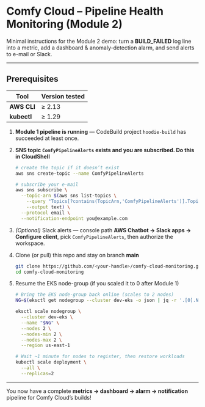 # Comfy Cloud – Pipeline Health Monitoring (Module 2)

Minimal instructions for the Module 2 demo: turn a **BUILD_FAILED** log line into a metric, add a dashboard & anomaly-detection alarm, and send alerts to e-mail or Slack. 

---

## Prerequisites

| Tool | Version tested |
|------|----------------|
| **AWS CLI** | ≥ 2.13 |
| **kubectl** | ≥ 1.29 |

1. **Module 1 pipeline is running** — CodeBuild project `hoodie-build` has succeeded at least once.  
2. **SNS topic `ComfyPipelineAlerts` exists and you are subscribed. Do this in CloudShell**

   ~~~bash
   # create the topic if it doesn’t exist
   aws sns create-topic --name ComfyPipelineAlerts

   # subscribe your e-mail
   aws sns subscribe \
     --topic-arn $(aws sns list-topics \
       --query "Topics[?contains(TopicArn,'ComfyPipelineAlerts')].TopicArn" \
       --output text) \
     --protocol email \
     --notification-endpoint you@example.com
   ~~~

3. *(Optional)* Slack alerts — console path **AWS Chatbot → Slack apps → Configure client**, pick `ComfyPipelineAlerts`, then authorize the workspace.  
4. Clone (or pull) this repo and stay on branch **main**

   ~~~bash
   git clone https://github.com/<your-handle>/comfy-cloud-monitoring.git
   cd comfy-cloud-monitoring
   ~~~

5. Resume the EKS node-group (if you scaled it to 0 after Module 1)

   ~~~bash
   # Bring the EKS node-group back online (scales to 2 nodes)
   NG=$(eksctl get nodegroup --cluster dev-eks -o json | jq -r '.[0].Name')

   eksctl scale nodegroup \
     --cluster dev-eks \
     --name "$NG" \
     --nodes 2 \
     --nodes-min 2 \
     --nodes-max 2 \
     --region us-east-1

   # Wait ~1 minute for nodes to register, then restore workloads
   kubectl scale deployment \
     --all \
     --replicas=2
   ~~~

---


You now have a complete **metrics → dashboard → alarm → notification** pipeline for Comfy Cloud’s builds!
